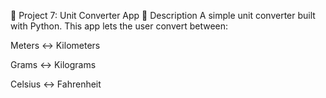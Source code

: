🔁 Project 7: Unit Converter App
📌 Description
A simple unit converter built with Python.
This app lets the user convert between:

Meters ↔️ Kilometers

Grams ↔️ Kilograms

Celsius ↔️ Fahrenheit
